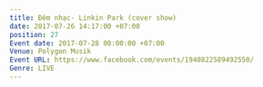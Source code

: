 ```yaml
---
title: Đêm nhạc- Linkin Park (cover show)
date: 2017-07-26 14:17:00 +07:00
position: 27
Event date: 2017-07-28 00:00:00 +07:00
Venue: Polygon Musik
Event URL: https://www.facebook.com/events/1940822589492550/
Genre: LIVE
---
```



